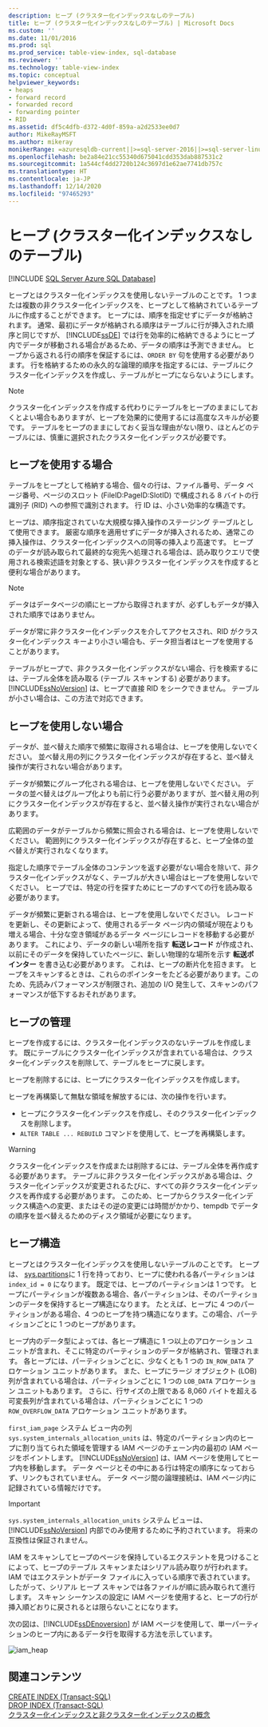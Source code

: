 ```yaml
---
description: ヒープ (クラスター化インデックスなしのテーブル)
title: ヒープ (クラスター化インデックスなしのテーブル) | Microsoft Docs
ms.custom: ''
ms.date: 11/01/2016
ms.prod: sql
ms.prod_service: table-view-index, sql-database
ms.reviewer: ''
ms.technology: table-view-index
ms.topic: conceptual
helpviewer_keywords:
- heaps
- forward record
- forwarded record
- forwarding pointer
- RID
ms.assetid: df5c4dfb-d372-4d0f-859a-a2d2533ee0d7
author: MikeRayMSFT
ms.author: mikeray
monikerRange: =azuresqldb-current||>=sql-server-2016||>=sql-server-linux-2017||=azuresqldb-mi-current
ms.openlocfilehash: be2a84e21cc55340d675041cdd353dab887531c2
ms.sourcegitcommit: 1a544cf4dd2720b124c3697d1e62ae7741db757c
ms.translationtype: HT
ms.contentlocale: ja-JP
ms.lasthandoff: 12/14/2020
ms.locfileid: "97465293"
---
```

# <a name="heaps-tables-without-clustered-indexes"></a>ヒープ (クラスター化インデックスなしのテーブル)
[!INCLUDE [SQL Server Azure SQL Database](../../includes/applies-to-version/sql-asdb.md)]

  ヒープとはクラスター化インデックスを使用しないテーブルのことです。 1 つまたは複数の非クラスター化インデックスを、ヒープとして格納されているテーブルに作成することができます。 ヒープには、順序を指定せずにデータが格納されます。 通常、最初にデータが格納される順序はテーブルに行が挿入された順序と同じですが、 [!INCLUDE[ssDE](../../includes/ssde-md.md)] では行を効率的に格納できるようにヒープ内でデータが移動される場合があるため、データの順序は予測できません。 ヒープから返される行の順序を保証するには、`ORDER BY` 句を使用する必要があります。 行を格納するための永久的な論理的順序を指定するには、テーブルにクラスター化インデックスを作成し、テーブルがヒープにならないようにします。  
  
> [!NOTE]  
> クラスター化インデックスを作成する代わりにテーブルをヒープのままにしておくとよい場合もありますが、ヒープを効果的に使用するには高度なスキルが必要です。 テーブルをヒープのままにしておく妥当な理由がない限り、ほとんどのテーブルには、慎重に選択されたクラスター化インデックスが必要です。  
  
## <a name="when-to-use-a-heap"></a>ヒープを使用する場合  
テーブルをヒープとして格納する場合、個々の行は、ファイル番号、データ ページ番号、ページのスロット (FileID:PageID:SlotID) で構成される 8 バイトの行識別子 (RID) への参照で識別されます。 行 ID は、小さい効率的な構造です。 

ヒープは、順序指定されていな大規模な挿入操作のステージング テーブルとして使用できます。 厳密な順序を適用せずにデータが挿入されるため、通常この挿入操作は、クラスター化インデックスへの同等の挿入より高速です。 ヒープのデータが読み取られて最終的な宛先へ処理される場合は、読み取りクエリで使用される検索述語を対象とする、狭い非クラスター化インデックスを作成すると便利な場合があります。 

> [!NOTE]  
> データはデータページの順にヒープから取得されますが、必ずしもデータが挿入された順序ではありません。 

データが常に非クラスター化インデックスを介してアクセスされ、RID がクラスター化インデックス キーより小さい場合も、データ担当者はヒープを使用することがあります。 

テーブルがヒープで、非クラスター化インデックスがない場合、行を検索するには、テーブル全体を読み取る (テーブル スキャンする) 必要があります。 [!INCLUDE[ssNoVersion](../../includes/ssnoversion-md.md)] は、ヒープで直接 RID をシークできません。 テーブルが小さい場合は、この方法で対応できます。  
  
## <a name="when-not-to-use-a-heap"></a>ヒープを使用しない場合  
 データが、並べ替えた順序で頻繁に取得される場合は、ヒープを使用しないでください。 並べ替え用の列にクラスター化インデックスが存在すると、並べ替え操作が実行されない場合があります。  
  
 データが頻繁にグループ化される場合は、ヒープを使用しないでください。 データの並べ替えはグループ化よりも前に行う必要がありますが、並べ替え用の列にクラスター化インデックスが存在すると、並べ替え操作が実行されない場合があります。  
  
 広範囲のデータがテーブルから頻繁に照会される場合は、ヒープを使用しないでください。 範囲列にクラスター化インデックスが存在すると、ヒープ全体の並べ替えが実行されなくなります。  
  
 指定した順序でテーブル全体のコンテンツを返す必要がない場合を除いて、非クラスター化インデックスがなく、テーブルが大きい場合はヒープを使用しないでください。 ヒープでは、特定の行を探すためにヒープのすべての行を読み取る必要があります。  
 
 データが頻繁に更新される場合は、ヒープを使用しないでください。 レコードを更新し、その更新によって、使用されるデータ ページ内の領域が現在よりも増える場合、十分な空き領域があるデータ ページにレコードを移動する必要があります。 これにより、データの新しい場所を指す **転送レコード** が作成され、以前にそのデータを保持していたページに、新しい物理的な場所を示す **転送ポインター** を書き込む必要があります。 これは、ヒープの断片化を招きます。 ヒープをスキャンするときは、これらのポインターをたどる必要があります。このため、先読みパフォーマンスが制限され、追加の I/O 発生して、スキャンのパフォーマンスが低下するおそれがあります。 
  
## <a name="managing-heaps"></a>ヒープの管理  
 ヒープを作成するには、クラスター化インデックスのないテーブルを作成します。 既にテーブルにクラスター化インデックスが含まれている場合は、クラスター化インデックスを削除して、テーブルをヒープに戻します。  
  
 ヒープを削除するには、ヒープにクラスター化インデックスを作成します。  
  
 ヒープを再構築して無駄な領域を解放するには、次の操作を行います。
 -  ヒープにクラスター化インデックスを作成し、そのクラスター化インデックスを削除します。  
 -  `ALTER TABLE ... REBUILD` コマンドを使用して、ヒープを再構築します。
  
> [!WARNING]  
> クラスター化インデックスを作成または削除するには、テーブル全体を再作成する必要があります。 テーブルに非クラスター化インデックスがある場合は、クラスター化インデックスが変更されるたびに、すべての非クラスター化インデックスを再作成する必要があります。 このため、ヒープからクラスター化インデックス構造への変更、またはその逆の変更には時間がかかり、tempdb でデータの順序を並べ替えるためのディスク領域が必要になります。  

## <a name="heap-structures"></a>ヒープ構造
ヒープとはクラスター化インデックスを使用しないテーブルのことです。 ヒープは、 [sys.partitions](../../relational-databases/system-catalog-views/sys-partitions-transact-sql.md)に 1 行を持っており、ヒープに使われる各パーティションは `index_id = 0` になります。 既定では、ヒープのパーティションは 1 つです。 ヒープにパーティションが複数ある場合、各パーティションは、そのパーティションのデータを保持するヒープ構造になります。 たとえば、ヒープに 4 つのパーティションがある場合、4 つのヒープを持つ構造になります。この場合、パーティションごとに 1 つのヒープがあります。

ヒープ内のデータ型によっては、各ヒープ構造に 1 つ以上のアロケーション ユニットが含まれ、そこに特定のパーティションのデータが格納され、管理されます。 各ヒープには、パーティションごとに、少なくとも 1 つの `IN_ROW_DATA` アロケーション ユニットがあります。 また、ヒープにラージ オブジェクト (LOB) 列が含まれている場合は、パーティションごとに 1 つの `LOB_DATA` アロケーション ユニットもあります。 さらに、行サイズの上限である 8,060 バイトを超える可変長列が含まれている場合は、パーティションごとに 1 つの `ROW_OVERFLOW_DATA` アロケーション ユニットがあります。

`first_iam_page` システム ビュー内の列 `sys.system_internals_allocation_units` は、特定のパーティション内のヒープに割り当てられた領域を管理する IAM ページのチェーン内の最初の IAM ページをポイントします。 [!INCLUDE[ssNoVersion](../../includes/ssnoversion-md.md)] は、IAM ページを使用してヒープ内を移動します。 データ ページとその中にある行は特定の順序になっておらず、リンクもされていません。 データ ページ間の論理接続は、IAM ページ内に記録されている情報だけです。

> [!IMPORTANT]  
> `sys.system_internals_allocation_units` システム ビューは、[!INCLUDE[ssNoVersion](../../includes/ssnoversion-md.md)] 内部でのみ使用するために予約されています。 将来の互換性は保証されません。
 
IAM をスキャンしてヒープのページを保持しているエクステントを見つけることによって、ヒープのテーブル スキャンまたはシリアル読み取りが行われます。 IAM ではエクステントがデータ ファイルに入っている順序で表されています。したがって、シリアル ヒープ スキャンでは各ファイルが順に読み取られて進行します。 スキャン シーケンスの設定に IAM ページを使用すると、ヒープの行が挿入順どおりに戻されるとは限らないことになります。

次の図は、[!INCLUDE[ssDEnoversion](../../includes/ssdenoversion-md.md)] が IAM ページを使用して、単一パーティションのヒープ内にあるデータ行を取得する方法を示しています。 

![iam_heap](../../relational-databases/indexes/media/iam-heap.gif)
  
## <a name="related-content"></a>関連コンテンツ  
[CREATE INDEX &#40;Transact-SQL&#41;](../../t-sql/statements/create-index-transact-sql.md)     
[DROP INDEX &#40;Transact-SQL&#41;](../../t-sql/statements/drop-index-transact-sql.md)     
[クラスター化インデックスと非クラスター化インデックスの概念](../../relational-databases/indexes/clustered-and-nonclustered-indexes-described.md)     
  
  
